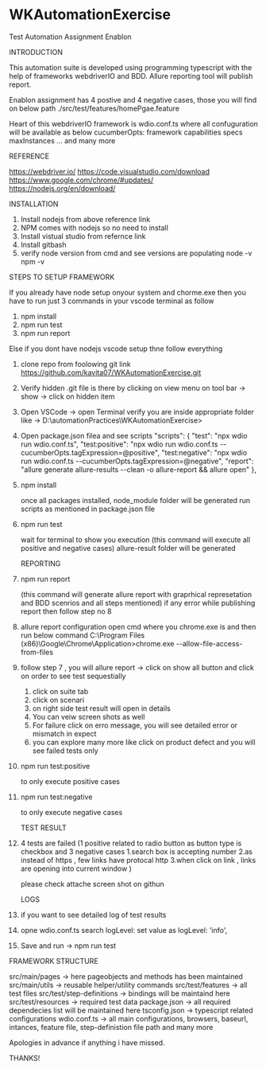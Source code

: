 # WKAutomationExercise
Test Automation Assignment Enablon

INTRODUCTION

This automation suite is developed using programming typescript with the help of frameworks webdriverIO and BDD.
Allure reporting tool will publish report.

Enablon assignment has 4 postive and 4 negative cases, those you will find on below path
./src/test/features/homePgae.feature

Heart of this webdriverIO framework is wdio.conf.ts where all confuguration will be available as below
cucumberOpts:
framework
capabilities
specs
maxInstances
... and many more

REFERENCE

https://webdriver.io/
https://code.visualstudio.com/download
https://www.google.com/chrome/#updates/
https://nodejs.org/en/download/

INSTALLATION

1. Install nodejs from above reference link
2. NPM comes with nodejs so no need to install
3. Install vistual studio from refernce link
4. Install gitbash
5. verify node version from cmd and see versions are populating
    node -v
    npm -v

STEPS TO SETUP FRAMEWORK

If you already have node setup onyour system and chorme.exe then you have to run just 3 commands in your vscode terminal as follow
1. npm install
2. npm run test
3. npm run report

Else if you dont have nodejs vscode setup thne follow everything

1. clone repo from foolowing git link
    https://github.com/kavita07/WKAutomationExercise.git

2. Verify hidden .git file is there by clicking on view menu on tool bar -> show -> click on hidden item
3. Open VSCode -> open Terminal 
    verify you are inside appropriate folder like -> D:\automationPractices\WKAutomationExercise>

4. Open package.json filea and see scripts
    "scripts": {
    "test": "npx wdio run wdio.conf.ts",
    "test:positive": "npx wdio run wdio.conf.ts --cucumberOpts.tagExpression=@positive",
    "test:negative": "npx wdio run wdio.conf.ts --cucumberOpts.tagExpression=@negative",
    "report": "allure generate allure-results --clean -o allure-report && allure open"
  },

5. npm install

    once all packages installed, node_module folder will be generated
    run scripts as mentioned in package.json file

6. npm run test

    wait for terminal to show you execution
   (this command will execute all positive and negative cases)
    allure-result folder will be generated

    REPORTING

8. npm run report

    (this command will generate allure report with graprhical represetation and BDD scenrios and all steps mentioned)
    if any error while publishing report then follow step no 8

9. allure report configuration
    open cmd where you chrome.exe is and then run below command
    C:\Program Files (x86)\Google\Chrome\Application>chrome.exe --allow-file-access-from-files

10. follow step 7 , you will allure report -> 
    click on show all button and click on order to see test sequestially
    1. click on suite tab
    2. click on scenari
    3. on right side test result will open in details
    4. You can veiw screen shots as well
    5. For failure click on erro message, you will see detailed error or mismatch in expect
    6. you can explore many more like click on product defect and you will see failed tests only

11. npm run test:positive

    to only execute positive cases

12. npm run  test:negative

    to only execute negative cases

    TEST RESULT

13. 4 tests are failed 
    (1 positive related to radio button as button type is checkbox
    and 3 negative cases 
     1.search box is accepting number 
     2.as instead of https , few links have protocal http
     3.when click on link , links are opening into current window
    )

    please check attache screen shot on githun

    LOGS

13. if you want to see detailed log of test results

14. opne wdio.conf.ts search  logLevel: 
    set value as  logLevel: 'info',
15. Save and run -> npm run test

FRAMEWORK STRUCTURE

src/main/pages -> here pageobjects and methods has been maintained
src/main/utils -> reusable helper/utility commands
src/test/features -> all test files
src/test/step-definitions -> bindings will be maintaind here
src/test/resources -> required test data
package.json -> all required dependecies list will be maintained here
tsconfig.json -> typescript related configurations
wdio.conf.ts -> all main configurations, browsers, baseurl, intances, feature file, step-definistion file path and many more

Apologies in advance if anything i have missed.

THANKS!
